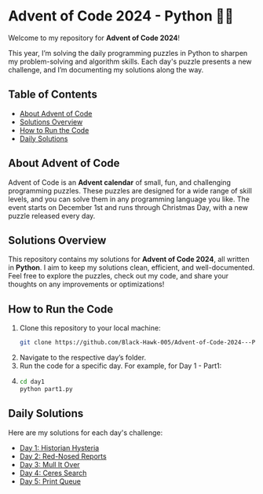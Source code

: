 # Advent of Code 2024 - Python 🎄🎅

Welcome to my repository for **Advent of Code 2024**! 

This year, I’m solving the daily programming puzzles in Python to sharpen my problem-solving and algorithm skills. Each day's puzzle presents a new challenge, and I’m documenting my solutions along the way.

## Table of Contents

- [About Advent of Code](#about-advent-of-code)
- [Solutions Overview](#solutions-overview)
- [How to Run the Code](#how-to-run-the-code)
- [Daily Solutions](#daily-solutions)


## About Advent of Code

Advent of Code is an **Advent calendar** of small, fun, and challenging programming puzzles. These puzzles are designed for a wide range of skill levels, and you can solve them in any programming language you like. The event starts on December 1st and runs through Christmas Day, with a new puzzle released every day.

## Solutions Overview

This repository contains my solutions for **Advent of Code 2024**, all written in **Python**. I aim to keep my solutions clean, efficient, and well-documented. Feel free to explore the puzzles, check out my code, and share your thoughts on any improvements or optimizations!

## How to Run the Code

1. Clone this repository to your local machine:
   ```bash
   git clone https://github.com/Black-Hawk-005/Advent-of-Code-2024---Python
2. Navigate to the respective day’s folder.
3. Run the code for a specific day. For example, for Day 1 - Part1:
4. ```bash
   cd day1
   python part1.py

## Daily Solutions

Here are my solutions for each day's challenge:
- [Day 1: Historian Hysteria](./day1/)
- [Day 2: Red-Nosed Reports](./day2/)
- [Day 3: Mull It Over](./day3/)
- [Day 4: Ceres Search](./day4/)
- [Day 5: Print Queue](./day5/)
